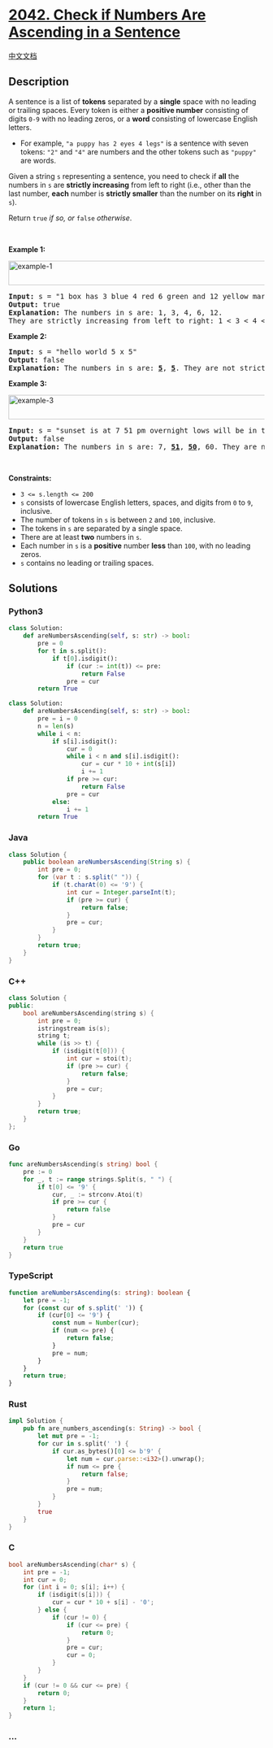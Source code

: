 # [2042. Check if Numbers Are Ascending in a Sentence](https://leetcode.com/problems/check-if-numbers-are-ascending-in-a-sentence)

[中文文档](/solution/2000-2099/2042.Check%20if%20Numbers%20Are%20Ascending%20in%20a%20Sentence/README.md)

## Description

<p>A sentence is a list of <strong>tokens</strong> separated by a <strong>single</strong> space with no leading or trailing spaces. Every token is either a <strong>positive number</strong> consisting of digits <code>0-9</code> with no leading zeros, or a <strong>word</strong> consisting of lowercase English letters.</p>

<ul>
	<li>For example, <code>&quot;a puppy has 2 eyes 4 legs&quot;</code> is a sentence with seven tokens: <code>&quot;2&quot;</code> and <code>&quot;4&quot;</code> are numbers and the other tokens such as <code>&quot;puppy&quot;</code> are words.</li>
</ul>

<p>Given a string <code>s</code> representing a sentence, you need to check if <strong>all</strong> the numbers in <code>s</code> are <strong>strictly increasing</strong> from left to right (i.e., other than the last number, <strong>each</strong> number is <strong>strictly smaller</strong> than the number on its <strong>right</strong> in <code>s</code>).</p>

<p>Return <code>true</code><em> if so, or </em><code>false</code><em> otherwise</em>.</p>

<p>&nbsp;</p>
<p><strong class="example">Example 1:</strong></p>
<img alt="example-1" src="https://fastly.jsdelivr.net/gh/doocs/leetcode@main/solution/2000-2099/2042.Check%20if%20Numbers%20Are%20Ascending%20in%20a%20Sentence/images/example1.png" style="width: 637px; height: 48px;" />
<pre>
<strong>Input:</strong> s = &quot;1 box has 3 blue 4 red 6 green and 12 yellow marbles&quot;
<strong>Output:</strong> true
<strong>Explanation:</strong> The numbers in s are: 1, 3, 4, 6, 12.
They are strictly increasing from left to right: 1 &lt; 3 &lt; 4 &lt; 6 &lt; 12.
</pre>

<p><strong class="example">Example 2:</strong></p>

<pre>
<strong>Input:</strong> s = &quot;hello world 5 x 5&quot;
<strong>Output:</strong> false
<strong>Explanation:</strong> The numbers in s are: <u><strong>5</strong></u>, <strong><u>5</u></strong>. They are not strictly increasing.
</pre>

<p><strong class="example">Example 3:</strong></p>
<img alt="example-3" src="https://fastly.jsdelivr.net/gh/doocs/leetcode@main/solution/2000-2099/2042.Check%20if%20Numbers%20Are%20Ascending%20in%20a%20Sentence/images/example3.png" style="width: 794px; height: 48px;" />
<pre>
<strong>Input:</strong> s = &quot;sunset is at 7 51 pm overnight lows will be in the low 50 and 60 s&quot;
<strong>Output:</strong> false
<strong>Explanation:</strong> The numbers in s are: 7, <u><strong>51</strong></u>, <u><strong>50</strong></u>, 60. They are not strictly increasing.
</pre>

<p>&nbsp;</p>
<p><strong>Constraints:</strong></p>

<ul>
	<li><code>3 &lt;= s.length &lt;= 200</code></li>
	<li><code>s</code> consists of lowercase English letters, spaces, and digits from <code>0</code> to <code>9</code>, inclusive.</li>
	<li>The number of tokens in <code>s</code> is between <code>2</code> and <code>100</code>, inclusive.</li>
	<li>The tokens in <code>s</code> are separated by a single space.</li>
	<li>There are at least <strong>two</strong> numbers in <code>s</code>.</li>
	<li>Each number in <code>s</code> is a <strong>positive</strong> number <strong>less</strong> than <code>100</code>, with no leading zeros.</li>
	<li><code>s</code> contains no leading or trailing spaces.</li>
</ul>

## Solutions

<!-- tabs:start -->

### **Python3**

```python
class Solution:
    def areNumbersAscending(self, s: str) -> bool:
        pre = 0
        for t in s.split():
            if t[0].isdigit():
                if (cur := int(t)) <= pre:
                    return False
                pre = cur
        return True
```

```python
class Solution:
    def areNumbersAscending(self, s: str) -> bool:
        pre = i = 0
        n = len(s)
        while i < n:
            if s[i].isdigit():
                cur = 0
                while i < n and s[i].isdigit():
                    cur = cur * 10 + int(s[i])
                    i += 1
                if pre >= cur:
                    return False
                pre = cur
            else:
                i += 1
        return True
```

### **Java**

```java
class Solution {
    public boolean areNumbersAscending(String s) {
        int pre = 0;
        for (var t : s.split(" ")) {
            if (t.charAt(0) <= '9') {
                int cur = Integer.parseInt(t);
                if (pre >= cur) {
                    return false;
                }
                pre = cur;
            }
        }
        return true;
    }
}
```

### **C++**

```cpp
class Solution {
public:
    bool areNumbersAscending(string s) {
        int pre = 0;
        istringstream is(s);
        string t;
        while (is >> t) {
            if (isdigit(t[0])) {
                int cur = stoi(t);
                if (pre >= cur) {
                    return false;
                }
                pre = cur;
            }
        }
        return true;
    }
};
```

### **Go**

```go
func areNumbersAscending(s string) bool {
	pre := 0
	for _, t := range strings.Split(s, " ") {
		if t[0] <= '9' {
			cur, _ := strconv.Atoi(t)
			if pre >= cur {
				return false
			}
			pre = cur
		}
	}
	return true
}
```

### **TypeScript**

```ts
function areNumbersAscending(s: string): boolean {
    let pre = -1;
    for (const cur of s.split(' ')) {
        if (cur[0] <= '9') {
            const num = Number(cur);
            if (num <= pre) {
                return false;
            }
            pre = num;
        }
    }
    return true;
}
```

### **Rust**

```rust
impl Solution {
    pub fn are_numbers_ascending(s: String) -> bool {
        let mut pre = -1;
        for cur in s.split(' ') {
            if cur.as_bytes()[0] <= b'9' {
                let num = cur.parse::<i32>().unwrap();
                if num <= pre {
                    return false;
                }
                pre = num;
            }
        }
        true
    }
}
```

### **C**

```c
bool areNumbersAscending(char* s) {
    int pre = -1;
    int cur = 0;
    for (int i = 0; s[i]; i++) {
        if (isdigit(s[i])) {
            cur = cur * 10 + s[i] - '0';
        } else {
            if (cur != 0) {
                if (cur <= pre) {
                    return 0;
                }
                pre = cur;
                cur = 0;
            }
        }
    }
    if (cur != 0 && cur <= pre) {
        return 0;
    }
    return 1;
}
```

### **...**

```

```

<!-- tabs:end -->
